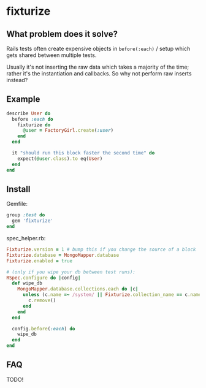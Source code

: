 
# fixturize

## What problem does it solve?

Rails tests often create expensive objects in `before(:each)` / setup which gets
shared between multiple tests.

Usually it's not inserting the raw data which takes a majority of the time;
rather it's the instantiation and callbacks. So why not perform raw inserts
instead?

## Example

```ruby
describe User do
  before :each do
    fixturize do
      @user = FactoryGirl.create(:user)
    end
  end

  it "should run this block faster the second time" do
    expect(@user.class).to eq(User)
  end
end
```

## Install

Gemfile:

```ruby
group :test do
  gem 'fixturize'
end
```

spec_helper.rb:

```ruby
Fixturize.version = 1 # bump this if you change the source of a block
Fixturize.database = MongoMapper.database
Fixturize.enabled = true

# (only if you wipe your db between test runs):
RSpec.configure do |config|
  def wipe_db
    MongoMapper.database.collections.each do |c|
      unless (c.name =~ /system/ || Fixturize.collection_name == c.name)
        c.remove()
      end
    end
  end

  config.before(:each) do
    wipe_db
  end
end
```

## FAQ

TODO!
